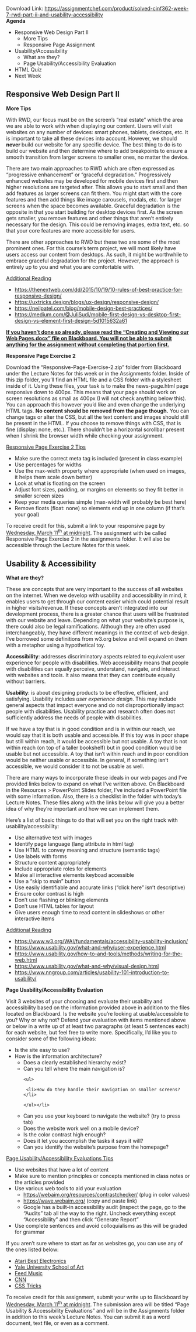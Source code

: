 Download Link: https://assignmentchef.com/product/solved-cinf362-week-7-rwd-part-ii-and-usability-accessibility
<br>
<strong>Agenda</strong>

<ul>

 <li>Responsive Web Design Part II

  <ul>

   <li>More Tips</li>

   <li>Responsive Page Assignment</li>

  </ul></li>

 <li>Usability/Accessibility

  <ul>

   <li>What are they?</li>

   <li>Page Usability/Accessibility Evaluation</li>

  </ul></li>

 <li>HTML Quiz</li>

 <li>Next Week</li>

</ul>




<h2>Responsive Web Design Part II</h2>

<strong>More Tips</strong>

With RWD, our focus must be on the screen’s “real estate” which the area we are able to work with when displaying our content. Users will visit websites on any number of devices: smart phones, tablets, desktops, etc. It is important to take all these devices into account. However, we should <strong>never </strong>build our website for any specific device. The best thing to do is to build our website and then determine where to add breakpoints to ensure a smooth transition from larger screens to smaller ones, no matter the device.

There are two main approaches to RWD which are often expressed as “progressive enhancement” or “graceful degradation.” Progressively enhanced websites may be developed for mobile devices first and then higher resolutions are targeted after. This allows you to start small and then add features as larger screens can fit them. You might start with the core features and then add things like image carousels, modals, etc. for larger screens when the space becomes available. Graceful degradation is the opposite in that you start building for desktop devices first. As the screen gets smaller, you remove features and other things that aren’t entirely necessary for the design. This could be removing images, extra text, etc. so that your core features are more accessible for users.

There are other approaches to RWD but these two are some of the most prominent ones. For this course’s term project, we will most likely have users access our content from desktops. As such, it might be worthwhile to embrace graceful degradation for the project. However, the approach is entirely up to you and what you are comfortable with.

<u>Additional Reading</u>

<ul>

 <li><a href="https://thenextweb.com/dd/2015/10/19/10-rules-of-best-practice-for-responsive-design/">https://thenextweb.com/dd/2015/10/19/10-rules-of-best-practice-for-responsive-design/</a></li>

 <li><a href="https://uxtricks.design/blogs/ux-design/responsive-design/">https://uxtricks.design/blogs/ux-design/responsive-design/</a></li>

 <li><a href="https://neilpatel.com/blog/mobile-design-best-practices/">https://neilpatel.com/blog/mobile-design-best-practices/</a></li>

 <li><a href="https://medium.com/@JuliSudi/mobile-first-design-vs-desktop-first-design-vs-element-first-design-5d1015632a61">https://medium.com/@JuliSudi/mobile-first-design-vs-desktop-first-design-vs-element-first-design-5d1015632a61</a></li>

</ul>

<strong><u>If you haven’t done so already, please read the “Creating and Viewing our Web Pages.docx” file on Blackboard. You will not be able to submit anything for the assignment without completing that portion first. </u></strong>




<strong>Responsive Page Exercise 2</strong>

Download the “Responsive-Page-Exercise-2.zip” folder from Blackboard under the Lecture Notes for this week or in the Assignments folder. Inside of this zip folder, you’ll find an HTML file and a CSS folder with a stylesheet inside of it. Using these files, your task is to make the news-page.html page responsive down to 400px. This means that your page should work on screen resolutions as small as 400px (I will not check anything below this). You can approach this however you’d like and even change the underlying HTML tags. <strong>No content should be removed from the page though.</strong> You can change tags or alter the CSS, but all the text content and images should still be present in the HTML. If you choose to remove things with CSS, that is fine (display: none, etc.). There shouldn’t be a horizontal scrollbar present when I shrink the browser width while checking your assignment.




<u>Responsive Page Exercise 2 Tips</u>

<ul>

 <li>Make sure the correct meta tag is included (present in class example)</li>

 <li>Use percentages for widths</li>

 <li>Use the max-width property where appropriate (when used on images, it helps them scale down better)</li>

 <li>Look at what is floating on the screen</li>

 <li>Adjust font sizes, padding, or margins on elements so they fit better in smaller screen sizes</li>

 <li>Keep your media queries simple (max-width will probably be best here)</li>

 <li>Remove floats (float: none) so elements end up in one column (if that’s your goal)</li>

</ul>

<u> </u>

To receive credit for this, submit a link to your responsive page by <u>Wednesday, March 11<sup>th</sup> at midnight</u>. The assignment with be called Responsive Page Exercise 2 in the assignments folder. It will also be accessible through the Lecture Notes for this week.




<h2>Usability &amp; Accessibility</h2>

<strong>What are they?</strong>

These are concepts that are very important to the success of all websites on the internet. When we develop with usability and accessibility in mind, it enables users to get through our content easier which could potential result in higher visits/revenue. If these concepts aren’t integrated into our development process, there is a greater chance that users will be frustrated with our website and leave. Depending on what your website’s purpose is, there could also be legal ramifications. Although they are often used interchangeably, they have different meanings in the context of web design. I’ve borrowed some definitions from w3.org below and will expand on them with a metaphor using a hypothetical toy.

<strong>Accessibility</strong>: addresses discriminatory aspects related to equivalent user experience for people with disabilities. Web accessibility means that people with disabilities can equally perceive, understand, navigate, and interact with websites and tools. It also means that they can contribute equally without barriers.

<strong>Usability</strong>: is about designing products to be effective, efficient, and satisfying. Usability includes <em>user experience design</em>. This may include general aspects that impact everyone and do not disproportionally impact people with disabilities. Usability practice and research often does not sufficiently address the needs of people with disabilities.

If we have a toy that is in good condition and is in within our reach, we would say that it is both usable and accessible. If this toy was in poor shape but still within reach, it would be accessible but not usable. A toy that is not within reach (on top of a taller bookshelf) but in good condition would be usable but not accessible. A toy that isn’t within reach and in poor condition would be neither usable or accessible. In general, if something isn’t accessible, we would consider it to not be usable as well.

There are many ways to incorporate these ideals in our web pages and I’ve provided links below to expand on what I’ve written above. On Blackboard in the Resources &gt; PowerPoint Slides folder, I’ve included a PowerPoint file with some information. Also, there is a checklist in the folder with today’s Lecture Notes. These files along with the links below will give you a better idea of why they’re important and how we can implement them.

Here’s a list of basic things to do that will set you on the right track with usability/accessibility:

<ul>

 <li>Use alternative text with images</li>

 <li>Identify page language (lang attribute in html tag)</li>

 <li>Use HTML to convey meaning and structure (semantic tags)</li>

 <li>Use labels with forms</li>

 <li>Structure content appropriately</li>

 <li>Include appropriate roles for elements</li>

 <li>Make all interactive elements keyboad accessible</li>

 <li>Use a “skip to main” button</li>

 <li>Use easily identifiable and accurate links (“click here” isn’t descriptive)</li>

 <li>Ensure color contrast is high</li>

 <li>Don’t use flashing or blinking elements</li>

 <li>Don’t use HTML tables for layout</li>

 <li>Give users enough time to read content in slideshows or other interactive items</li>

</ul>




<u>Additional Reading</u>

<ul>

 <li><a href="https://www.w3.org/WAI/fundamentals/accessibility-usability-inclusion/">https://www.w3.org/WAI/fundamentals/accessibility-usability-inclusion/</a></li>

 <li><a href="https://www.usability.gov/what-and-why/user-experience.html">https://www.usability.gov/what-and-why/user-experience.html</a></li>

 <li><a href="https://www.usability.gov/how-to-and-tools/methods/writing-for-the-web.html">https://www.usability.gov/how-to-and-tools/methods/writing-for-the-web.html</a></li>

 <li><a href="https://www.usability.gov/what-and-why/visual-design.html">https://www.usability.gov/what-and-why/visual-design.html</a></li>

 <li><a href="https://www.nngroup.com/articles/usability-101-introduction-to-usability/">https://www.nngroup.com/articles/usability-101-introduction-to-usability/</a></li>

</ul>

<strong> </strong>

<strong>Page Usability/Accessibility Evaluation</strong>

Visit 3 websites of your choosing and evaluate their usability and accessibility based on the information provided above in addition to the files located on Blackboard. Is the website you’re looking at usable/accessible to you? Why or why not? Defend your evaluation with items mentioned above or below in a write up of at least two paragraphs (at least 5 sentences each) for each website, but feel free to write more. Specifically, I’d like you to consider some of the following ideas:

<ul>

 <li>Is the site easy to use?</li>

 <li>How is the information architecture?

  <ul>

   <li>Does a clearly established hierarchy exist?</li>

   <li>Can you tell where the main navigation is?

    <ul>

     <li>How do they handle their navigation on smaller screens?</li>

    </ul></li>

   <li>Can you use your keyboard to navigate the website? (try to press tab)</li>

   <li>Does the website work well on a mobile device?</li>

   <li>Is the color contrast high enough?</li>

   <li>Does it let you accomplish the tasks it says it will?</li>

   <li>Can you identify the website’s purpose from the homepage?</li>

  </ul></li>

</ul>

<u>Page Usability/Accessibility Evaluations Tips</u>

<ul>

 <li>Use websites that have a lot of content</li>

 <li>Make sure to mention principles or concepts mentioned in class notes or the articles provided</li>

 <li>Use various web tools to aid your evaluation

  <ul>

   <li><a href="https://webaim.org/resources/contrastchecker/">https://webaim.org/resources/contrastchecker/</a> (plug in color values)</li>

   <li><a href="https://wave.webaim.org/">https://wave.webaim.org/</a> (copy and paste link)</li>

   <li>Google has a built-in accessibility audit (inspect the page, go to the “Audits” tab all the way to the right. Uncheck everything except “Accessibility” and then click “Generate Report”</li>

  </ul></li>

 <li>Use complete sentences and avoid colloquialisms as this will be graded for grammar</li>

</ul>

If you aren’t sure where to start as far as websites go, you can use any of the ones listed below:

<ul>

 <li><a href="http://best-electronics-ca.com/">Atari Best Electronics</a></li>

 <li><a href="http://art.yale.edu/Home">Yale University School of Art</a></li>

 <li><a href="http://www.feedmusic.com/">Feed Music</a></li>

 <li><a href="https://www.cnn.com/">CNN </a></li>

 <li><a href="https://css-tricks.com/">CSS Tricks</a></li>

</ul>




To receive credit for this assignment, submit your write up to Blackboard by <u>Wednesday, March 11<sup>th</sup> at midnight</u>. The submission area will be titled “Page Usability &amp; Accessibility Evaluations” and will be in the Assignments folder in addition to this week’s Lecture Notes. You can submit it as a word document, text file, or even as a comment.